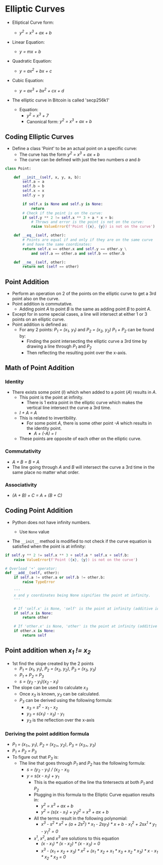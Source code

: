 # Elliptic Curves

- Elliptical Curve form:
  - _y<sup>2</sup> = x<sup>3</sup> + ax + b_

- Linear Equation:
  - _y = mx + b_

- Quadratic Equation:
  - _y = ax<sup>2</sup> + bx + c_

- Cubic Equation:
  - _y = ax<sup>3</sup> + bx<sup>2</sup> + cx + d_

- The elliptic curve in Bitcoin is called 'secp256k1'
  - Equation:
    - _y<sup>2</sup> = x<sup>3</sup> + 7_
    - Canonical form: _y<sup>2</sup> = x<sup>3</sup> + ax + b_

## Coding Elliptic Curves

- Define a class 'Point' to be an actual point on a specific curve:
  - The curve has the form _y<sup>2</sup> = x<sup>3</Sup> + ax + b_
  - The curve can be defined with just the two numbers _a_ and _b_

```Python
class Point:

    def __init__(self, x, y, a, b):
        self.a = a
        self.b = b
        self.x = x
        self.y = y

        if self.x is None and self.y is None:
            return
        # Check if the point is on the curve:
        if self.y ** 2 != self.x ** 3 + a * x + b:
            # Throws and error is the point is not on the curve:
            raise ValueError(f'Point ({x}, {y}) is not on the curve')

    def __eq__(self, other):
        # Points are equal if and only if they are on the same curve
        # and have the same coordinates:
        return self.x == other.x and self.y == other.y \
            and self.a == other.a and self.b == other.b

    def __ne__(self, other):
        return not (self == other)
```

## Point Addition

- Perform an operation on 2 of the points on the elliptic curve to get a 3rd
  point also on the curve.
- Point addition is commutative.
  - Adding point _A_ to point _B_ is the same as adding point _B_ to point _A_.
- Except for in some special cases, a line will intersect at either 1 or 3
  points on an elliptic curve.
- Point addition is defined as:
  - For any 2 points: _P<sub>1</sub> = (x<sub>1</sub>, y<sub>1</sub>)_
    and _P<sub>2</sub> = (x<sub>2</sub>, y<sub>2</sub>)_
    _P<sub>1</sub> + P<sub>2</sub>_ can be found by:
    - Finding the point intersecting the elliptic curve a 3rd time by
      drawing a line through _P<sub>1</sub>_ and _P<sub>2</sub>_
    - Then reflecting the resulting point over the x-axis.

## Math of Point Addition

### Identity

- There exists some point (_I_) which when added to a point (_A_)
  results in _A_.
  - This point is the point at infinity.
    - There is 1 extra point in the elliptic curve which makes the vertical
      line intersect the curve a 3rd time.
  - _I + A = A_
  - This is related to invertibility.
    - For some point _A_, there is some other point _-A_ which results in the
      identity point.
      - _A + (-A) = I_
  - These points are opposite of each other on the elliptic curve.

### Commutativity

- _A + B = B + A_
- The line going through _A_ and _B_ will intersect the curve a 3rd time in
  the same place no matter what order.

### Associativity

- _(A + B) + C = A + (B + C)_

## Coding Point Addition

- Python does not have infinity numbers.
  - Use ```None``` value

- The ```__init__``` method is modified to not check if the curve equation is
  satisfied when the point is at infinity:

```Python
if self.y ** 2 != self.x ** 3 + self.a * self.x + self.b:
    raise ValueError(f'Point ({x}, {y}) is not on the curve')
```

```Python
# Overload '+' operator:
def __add__(self, other):
    if self.a != other.a or self.b != other.b:
        raise TypeError

    '''
    x and y coordinates being None signifies the point at infinity.
    '''

    # If 'self.x' is None, 'self' is the point at infinity (additive identity)
    if self.x is None:
        return other

    # If 'other.x' is None, 'other' is the point at infinity (additive identity)
    if other.x is None:
        return self
```

## Point addition when _x<sub>1</sub> != x<sub>2</sub>_

- 1st find the slope created by the 2 points
  - _P<sub>1</sub> = (x<sub>1</sub>, y<sub>1</sub>)_,
    _P<sub>2</sub> = (x<sub>2</sub>, y<sub>2</sub>)_,
    _P<sub>3</sub> = (x<sub>3</sub>, y<sub>3</sub>)_
  - _P<sub>1</sub> + P<sub>2</sub> = P<sub>3</sub>_
  - _s = (y<sub>2</sub> - y<sub>1</sub>)(x<sub>2</sub> - x<sub>1</sub>)_
- The slope can be used to calculate _x<sub>3</sub>_
  - Once _x<sub>3</sub>_ is known, _y<sub>3</sub>_ can be calculated.
  - _P<sub>3</sub>_ can be derived using the following formula:
    - _x<sub>3</sub> = s<sup>2</sup> - x<sub>1</sub> - x<sub>2</sub>_
    - _y<sub>3</sub> = s(x<sub>1</sub>) - x<sub>3</sub>) - y<sub>1</sub>_
    - _y<sub>3</sub>_ is the reflection over the x-axis

### Deriving the point addition formula

- _P<sub>1</sub> = (x<sub>1></sub>, y<sub>1</sub>)_,
  _P<sub>2</sub> = (x<sub>2></sub>, y<sub>2</sub>)_,
  _P<sub>3</sub> = (x<sub>3></sub>, y<sub>3</sub>)_
- _P<sub>1</sub> + P<sub>2</sub> = P<sub>3</sub>_
- To figure out that _P<sub>3</sub>_ is:
  - The line that goes through _P<sub>1</sub>_ and _P<sub>2</sub>_ has the
    following formula:
    - _s = (y<sub>2</sub> - y<sub>1</sub>) / (x<sub>2</sub> - x<sub>1)_
    - _y = s(x - x<sub>1</sub>) + y<sub>1</sub>_
      - This is the equation of the line tha tintersects at both _P<sub>1</sub>_
        and _P<sub>2</sub>_
      - Plugging in this formula to the Elliptic Curve equation results in:
        - _y<sup>2</sup> = x<sup>3</sup> + ax + b_
        - _y<sup>2</sup> = (s(x - x<sub>1</sub>) + y<sub>1</sub>)<sup>2</sup> =_
          _x<sup>3</sup> + ax + b_
      - All the terms result in the following polynomial:
        - _x<sup>3</sup> - s<sup>2</sup> * x<sup>2</sup> +_
          _(a + 2s<sup>2</sup>) * x<sub>1</sub> - 2sy<sub>1</sub>) *_
          _x + b - x<sub>1</sub><sup>2</sup> + 2sx<sup>1</sup> *_
          _y<sub>1</sub> - y<sub>1</sub><sup>2</sup> = 0_
      - _x<sup>1</sup>_, _x<sup>2</sup>_, and _x<sup>3</sup>_ are solutions to
        this equation
        - _(x - x<sub>1</sub>) * (x - x<sub>2</sub>) * (x - x<sub>3</sub>) = 0_
        - _x<sup>3</sup> - (x<sub>1</sub> + x<sub>2</sub> + x<sub>3</sub>) *_
          _x<sup>2</sup> + (x<sub>1</sub> * x<sub>2</sub> + x<sub>1</sub> *_
          _x<sub>3</sub> + x<sub>2</sub> * x<sub>3</sub>) * x -_
          _x<sub>1</sub> * x<sub>2</sub> * x<sub>3</sub> = 0_